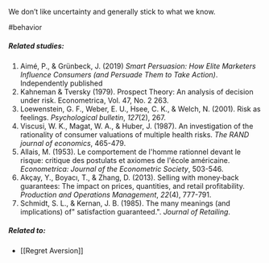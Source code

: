 We don’t like uncertainty and generally stick to what we know.

#behavior 

##### Related studies: 

1. Aimé, P., & Grünbeck, J. (2019) _Smart Persuasion: How Elite Marketers Influence Consumers (and Persuade Them to Take Action)_. Independently published
2. Kahneman & Tversky (1979). Prospect Theory: An analysis of decision under risk. Econometrica, Vol. 47, No. 2 263. 
3. Loewenstein, G. F., Weber, E. U., Hsee, C. K., & Welch, N. (2001). Risk as feelings. _Psychological bulletin_, _127_(2), 267.
4. Viscusi, W. K., Magat, W. A., & Huber, J. (1987). An investigation of the rationality of consumer valuations of multiple health risks. _The RAND journal of economics_, 465-479.
5. Allais, M. (1953). Le comportement de l'homme rationnel devant le risque: critique des postulats et axiomes de l'école américaine. _Econometrica: Journal of the Econometric Society_, 503-546.
6. Akçay, Y., Boyacı, T., & Zhang, D. (2013). Selling with money‐back guarantees: The impact on prices, quantities, and retail profitability. _Production and Operations Management_, _22_(4), 777-791.
7. Schmidt, S. L., & Kernan, J. B. (1985). The many meanings (and implications) of" satisfaction guaranteed.". _Journal of Retailing_.

##### Related to: 

- [[Regret Aversion]] 

